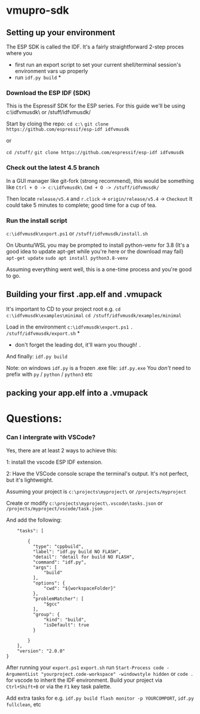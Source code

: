 # vmupro-sdk



## Setting up your environment

The ESP SDK is called the IDF.
It's a fairly straightforward 2-step proces where you 
- first run an export script to set your current shell/terminal session's environment vars up properly
- run `idf.py build` *

### Download the ESP IDF (SDK)

This is the Espressif SDK for the ESP series.
For this guide we'll be using c:\idfvmusdk\ or /stuff/idfvmusdk/

Start by cloing the repo:
`cd c:\`
`git clone https://github.com/espressif/esp-idf idfvmusdk`

or

`cd /stuff/`
`git clone https://github.com/espressif/esp-idf idfvmusdk`

### Check out the latest 4.5 branch
In a GUI manager like git-fork (strong recommend), this would be something like
`Ctrl + O -> c:\idfvmusdk\`
`Cmd + O -> /stuff/idfvmusdk/`

Then locate `release/v5.4` and `r.click` -> `origin/release/v5.4` -> `Checkout`
It could take 5 minutes to complete; good time for a cup of tea.

### Run the install script

`c:\idfvmusdk\export.ps1`
or
`/stuff/idfvmusdk/install.sh`

On Ubuntu/WSL you may be prompted to install python-venv for 3.8
(It's a good idea to update apt-get while you're here or the download may fail)
`apt-get update`
`sudo apt install python3.8-venv`

Assuming everything went well, this is a one-time process and you're good to go.

## Building your first .app.elf and .vmupack

It's important to CD to your project root
e.g.
`cd c:\idfvmusdk\examples\minimal`
`cd /stuff/idfvmusdk/examples/minimal`

Load in the environment
`c:\idfvmusdk\export.ps1`
`. /stuff/idfvmusdk/export.sh` *

* don't forget the leading dot, it'll warn you though! `.`

And finally:
`idf.py build`

Note: on windows `idf.py` is a frozen .exe file: `idf.py.exe`
You *don't* need to prefix with `py` / `python` / `python3` etc

## packing your app.elf into a .vmupack



# Questions:

### Can I intergrate with VSCode?
Yes, there are at least 2 ways to achieve this:

1: install the vscode ESP IDF extension.

2: Have the VSCode console scrape the terminal's output.
It's not perfect, but it's lightweight.

Assuming your project is `c:\projects\myproject\` or `/projects/myproject`

Create or modify 
`c:\projects\myproject\.vscode\tasks.json`
or
`/projects/myproject/vscode/task.json`

And add the following:

```{
    "tasks": [

        {
          "type": "cppbuild",
          "label": "idf.py build NO FLASH",
          "detail": "detail for build NO FLASH",
          "command": "idf.py",
          "args": [
              "build"
          ],
          "options": {
              "cwd": "${workspaceFolder}"
          },
          "problemMatcher": [
              "$gcc"
          ],
          "group": {
              "kind": "build",
              "isDefault": true
          }
          
        }
    ],
    "version": "2.0.0"
}
```

After running your `export.ps1` `export.sh`
run
`Start-Process code -ArgumentList "yourproject.code-workspace" -windowstyle hidden`
or `code .`
for vscode to inherit the IDF environment.
Build your project via `Ctrl+Shift+B` or via the `F1` key task palette.

Add extra tasks for e.g. `idf.py build flash monitor -p YOURCOMPORT`, `idf.py fullclean`, etc


